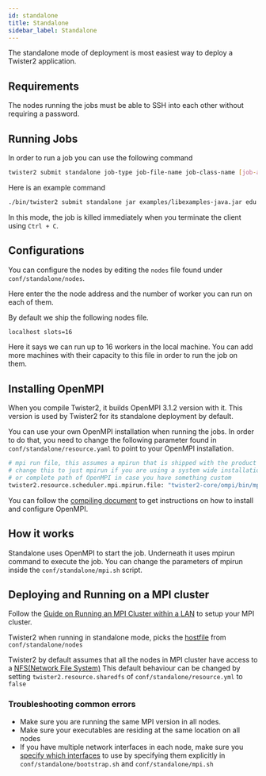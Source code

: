 ```yaml
---
id: standalone
title: Standalone
sidebar_label: Standalone
---
```


The standalone mode of deployment is most easiest way to deploy a Twister2 application.

## Requirements

The nodes running the jobs must be able to SSH into each other without requiring a password.

## Running Jobs

In order to run a job you can use the following command

```bash
twister2 submit standalone job-type job-file-name job-class-name [job-args]
```

Here is an example command

```bash
./bin/twister2 submit standalone jar examples/libexamples-java.jar edu.iu.dsc.tws.examples.basic.HelloWorld 8
```

In this mode, the job is killed immediately when you terminate the client using ```Ctrl + C```.

## Configurations

You can configure the nodes by editing the ```nodes``` file found under ```conf/standalone/nodes```.

Here enter the the node address and the number of worker you can run on each of them.

By default we ship the following nodes file.

```bash
localhost slots=16
```

Here it says we can run up to 16 workers in the local machine. You can add more machines with their capacity
to this file in order to run the job on them.

## Installing OpenMPI

When you compile Twister2, it builds OpenMPI 3.1.2 version with it. This version is
used by Twister2 for its standalone deployment by default.

You can use your own OpenMPI installation when running the jobs. In order to do that, you
need to change the following parameter found in ```conf/standalone/resource.yaml``` to point to your OpenMPI installation.

```bash
# mpi run file, this assumes a mpirun that is shipped with the product
# change this to just mpirun if you are using a system wide installation of OpenMPI
# or complete path of OpenMPI in case you have something custom
twister2.resource.scheduler.mpi.mpirun.file: "twister2-core/ompi/bin/mpirun"
```

You can follow the [compiling document](../../compiling/compiling.md) to get instructions on how to install and configure OpenMPI.

## How it works

Standalone uses OpenMPI to start the job. Underneath it uses mpirun command to execute the job. You can change the parameters
of mpirun inside the ```conf/standalone/mpi.sh``` script.

## Deploying and Running on a MPI cluster

Follow the [Guide on Running an MPI Cluster within a LAN](http://mpitutorial.com/tutorials/running-an-mpi-cluster-within-a-lan/) to setup your MPI cluster. 

Twister2 when running in standalone mode, picks the [hostfile](https://www.open-mpi.org/faq/?category=running#mpirun-hostfile) from ```conf/standalone/nodes```

Twister2 by default assumes that all the nodes in MPI cluster have access to a [NFS(Network File System)](https://en.wikipedia.org/wiki/Network_File_System)
This default behaviour can be changed by setting ``twister2.resource.sharedfs`` of `conf/standalone/resource.yml` to ``false``

### Troubleshooting common errors

* Make sure you are running the same MPI version in all nodes. 
* Make sure your executables are residing at the same location on all nodes
* If you have multiple network interfaces in each node, make sure you [specify which interfaces](https://www.open-mpi.org/faq/?category=tcp#tcp-connection-errors) to use by specifying them explicitly
in ``conf/standalone/bootstrap.sh`` and ``conf/standalone/mpi.sh`` 
